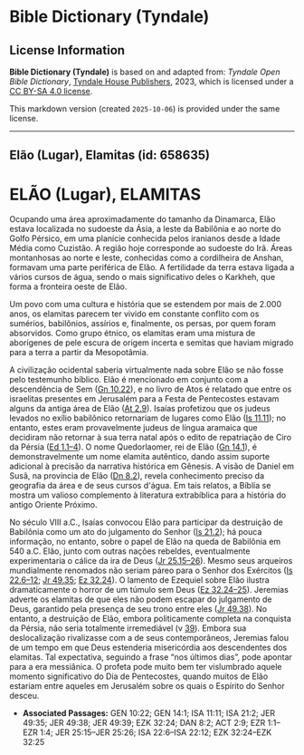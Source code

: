 # Bible Dictionary (Tyndale)

## License Information

**Bible Dictionary (Tyndale)** is based on and adapted from: _Tyndale Open Bible Dictionary_, [Tyndale House Publishers](https://tyndaleopenresources.com/), 2023, which is licensed under a [CC BY-SA 4.0 license](https://creativecommons.org/licenses/by-sa/4.0/legalcode.en).

This markdown version (created `2025-10-06`) is provided under the same license.



--------------------------------

## Elão (Lugar), Elamitas (id: 658635)

ELÃO (Lugar), ELAMITAS
======================

Ocupando uma área aproximadamente do tamanho da Dinamarca, Elão estava localizada no sudoeste da Ásia, a leste da Babilônia e ao norte do Golfo Pérsico, em uma planície conhecida pelos iranianos desde a Idade Média como Cuzistão. A região hoje corresponde ao sudoeste do Irã. Áreas montanhosas ao norte e leste, conhecidas como a cordilheira de Anshan, formavam uma parte periférica de Elão. A fertilidade da terra estava ligada a vários cursos de água, sendo o mais significativo deles o Karkheh, que forma a fronteira oeste de Elão.

Um povo com uma cultura e história que se estendem por mais de 2\.000 anos, os elamitas parecem ter vivido em constante conflito com os sumérios, babilônios, assírios e, finalmente, os persas, por quem foram absorvidos. Como grupo étnico, os elamitas eram uma mistura de aborígenes de pele escura de origem incerta e semitas que haviam migrado para a terra a partir da Mesopotâmia.

A civilização ocidental saberia virtualmente nada sobre Elão se não fosse pelo testemunho bíblico. Elão é mencionado em conjunto com a descendência de Sem ([Gn 10\.22](https://ref.ly/Gen10:22)), e no livro de Atos é relatado que entre os israelitas presentes em Jerusalém para a Festa de Pentecostes estavam alguns da antiga área de Elão ([At 2\.9](https://ref.ly/Acts2:9)). Isaías profetizou que os judeus levados no exílio babilônico retornariam de lugares como Elão ([Is 11\.11](https://ref.ly/Isa11:11)); no entanto, estes eram provavelmente judeus de língua aramaica que decidiram não retornar à sua terra natal após o edito de repatriação de Ciro da Pérsia ([Ed 1\.1–4](https://ref.ly/Ezra1:1-Ezra1:4)). O nome Quedorlaomer, rei de Elão ([Gn 14\.1](https://ref.ly/Gen14:1)), é demonstravelmente um nome elamita autêntico, dando assim suporte adicional à precisão da narrativa histórica em Gênesis. A visão de Daniel em Susã, na província de Elão ([Dn 8\.2](https://ref.ly/Dan8:2)), revela conhecimento preciso da geografia da área e de seus cursos d'água. Em tais relatos, a Bíblia se mostra um valioso complemento à literatura extrabíblica para a história do antigo Oriente Próximo.

No século VIII a.C., Isaías convocou Elão para participar da destruição de Babilônia como um ato do julgamento do Senhor ([Is 21\.2](https://ref.ly/Isa21:2)); há pouca informação, no entanto, sobre o papel de Elão na queda de Babilônia em 540 a.C. Elão, junto com outras nações rebeldes, eventualmente experimentaria o cálice da ira de Deus ([Jr 25\.15–26](https://ref.ly/Jer25:15-Jer25:26)). Mesmo seus arqueiros mundialmente renomados não seriam páreo para o Senhor dos Exércitos ([Is 22\.6–12](https://ref.ly/Isa22:6-Isa22:12); [Jr 49\.35](https://ref.ly/Jer49:35); [Ez 32\.24](https://ref.ly/Ezek32:24)). O lamento de Ezequiel sobre Elão ilustra dramaticamente o horror de um túmulo sem Deus ([Ez 32\.24–25](https://ref.ly/Ezek32:24-Ezek32:25)). Jeremias adverte os elamitas de que eles não podem escapar do julgamento de Deus, garantido pela presença de seu trono entre eles ([Jr 49\.38](https://ref.ly/Jer49:38)). No entanto, a destruição de Elão, embora politicamente completa na conquista da Pérsia, não seria totalmente irremediável (v [39](https://ref.ly/Jer49:39)). Embora sua deslocalização rivalizasse com a de seus contemporâneos, Jeremias falou de um tempo em que Deus estenderia misericórdia aos descendentes dos elamitas. Tal expectativa, seguindo a frase “nos últimos dias”, pode apontar para a era messiânica. O profeta pode muito bem ter vislumbrado aquele momento significativo do Dia de Pentecostes, quando muitos de Elão estariam entre aqueles em Jerusalém sobre os quais o Espírito do Senhor desceu.

* **Associated Passages:** GEN 10:22; GEN 14:1; ISA 11:11; ISA 21:2; JER 49:35; JER 49:38; JER 49:39; EZK 32:24; DAN 8:2; ACT 2:9; EZR 1:1–EZR 1:4; JER 25:15–JER 25:26; ISA 22:6–ISA 22:12; EZK 32:24–EZK 32:25

